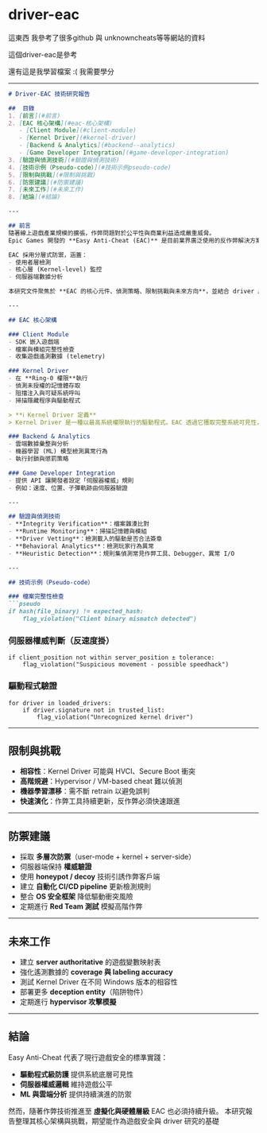 # driver-eac
這東西 我參考了很多github 與 unknowncheats等等網站的資料 


這個driver-eac是參考

還有這是我學習檔案 :(  我需要學分


---------

````markdown
# Driver-EAC 技術研究報告

##  目錄
1. [前言](#前言)  
2. [EAC 核心架構](#eac-核心架構)  
   - [Client Module](#client-module)  
   - [Kernel Driver](#kernel-driver)  
   - [Backend & Analytics](#backend--analytics)  
   - [Game Developer Integration](#game-developer-integration)  
3. [驗證與偵測技術](#驗證與偵測技術)  
4. [技術示例（Pseudo-code）](#技術示例pseudo-code)  
5. [限制與挑戰](#限制與挑戰)  
6. [防禦建議](#防禦建議)  
7. [未來工作](#未來工作)  
8. [結論](#結論)  

---

## 前言
隨著線上遊戲產業規模的擴張，作弊問題對於公平性與商業利益造成嚴重威脅。  
Epic Games 開發的 **Easy Anti-Cheat (EAC)** 是目前業界廣泛使用的反作弊解決方案之一。  

EAC 採用分層式防禦，涵蓋：
- 使用者層檢測
- 核心層 (Kernel-level) 監控
- 伺服器端數據分析  

本研究文件聚焦於 **EAC 的核心元件、偵測策略、限制挑戰與未來方向**，並結合 driver 層級的技術探討。

---

## EAC 核心架構

### Client Module
- SDK 嵌入遊戲端  
- 檔案與模組完整性檢查  
- 收集遊戲遙測數據 (telemetry)  

### Kernel Driver
- 在 **Ring-0 權限**執行  
- 偵測未授權的記憶體存取  
- 阻擋注入與可疑系統呼叫  
- 掃描隱藏程序與驅動程式  

> **ℹ Kernel Driver 定義**  
> Kernel Driver 是一種以最高系統權限執行的驅動程式。EAC 透過它獲取完整系統可見性，但也伴隨相容性與安全性風險。  

### Backend & Analytics
- 雲端數據彙整與分析  
- 機器學習 (ML) 模型檢測異常行為  
- 執行封鎖與懲罰策略  

### Game Developer Integration
- 提供 API 讓開發者設定「伺服器權威」規則  
- 例如：速度、位置、子彈軌跡由伺服器驗證  

---

## 驗證與偵測技術
- **Integrity Verification**：檔案雜湊比對  
- **Runtime Monitoring**：掃描記憶體與模組  
- **Driver Vetting**：檢測載入的驅動是否合法簽章  
- **Behavioral Analytics**：檢測玩家行為異常  
- **Heuristic Detection**：規則集偵測常見作弊工具、Debugger、異常 I/O  

---

## 技術示例（Pseudo-code）

### 檔案完整性檢查
```pseudo
if hash(file_binary) != expected_hash:
    flag_violation("Client binary mismatch detected")
````

### 伺服器權威判斷（反速度掛）

```pseudo
if client_position not within server_position ± tolerance:
    flag_violation("Suspicious movement - possible speedhack")
```

### 驅動程式驗證

```pseudo
for driver in loaded_drivers:
    if driver.signature not in trusted_list:
        flag_violation("Unrecognized kernel driver")
```

---

## 限制與挑戰

* **相容性**：Kernel Driver 可能與 HVCI、Secure Boot 衝突
* **高階規避**：Hypervisor / VM-based cheat 難以偵測
* **機器學習漂移**：需不斷 retrain 以避免誤判
* **快速演化**：作弊工具持續更新，反作弊必須快速跟進

---

## 防禦建議

* 採取 **多層次防禦**（user-mode + kernel + server-side）
* 伺服器端保持 **權威驗證**
* 使用 **honeypot / decoy** 技術引誘作弊客戶端
* 建立 **自動化 CI/CD pipeline** 更新檢測規則
* 整合 **OS 安全框架** 降低驅動衝突風險
* 定期進行 **Red Team 測試** 模擬高階作弊

---

## 未來工作

* 建立 **server authoritative** 的遊戲變數映射表
* 強化遙測數據的 **coverage 與 labeling accuracy**
* 測試 Kernel Driver 在不同 Windows 版本的相容性
* 部署更多 **deception entity**（陷阱物件）
* 定期進行 **hypervisor 攻擊模擬**

---

## 結論

Easy Anti-Cheat 代表了現行遊戲安全的標準實踐：

* **驅動程式級防護** 提供系統底層可見性
* **伺服器權威邏輯** 維持遊戲公平
* **ML 與雲端分析** 提供持續演進的防禦

然而，隨著作弊技術推進至 **虛擬化與硬體層級** EAC 也必須持續升級。
本研究報告整理其核心架構與挑戰，期望能作為遊戲安全與 driver 研究的基礎
